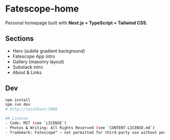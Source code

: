 # Fatescope-home

Personal homepage built with **Next.js + TypeScript + Tailwind CSS**.

## Sections
- Hero (subtle gradient background)
- Fatescope App intro
- Gallery (masonry layout)
- Substack intro
- About & Links

## Dev
```bash
npm install
npm run dev
# http://localhost:3000

## License
- Code: MIT (see `LICENSE`)
- Photos & Writing: All Rights Reserved (see `CONTENT-LICENSE.md`)
- Trademark: Fatescope™ — not permitted for third-party use without permission

